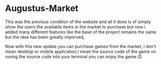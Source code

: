 # Augustus-Market
<!-- This is a fancy website created to test out every concept in the process of learning the famous Flask framework in python -->
This was the previous condition of the website and all it does is of simply show the users the available items in the market to purchase but now i added many different features 
like the base of the project remains the same but the idea has been greatly imporved,

Now with this new update you can purchase games from the market, i don't mean desktop or mobile application,I mean the source code of the game on runnig the source code into 
your terminal you can enjoy the game.😊 
